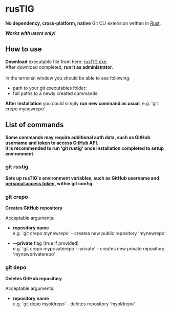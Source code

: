 # rusTIG
**No dependency, cross-platform, native** Git CLI extension written in [Rust](https://www.rust-lang.org/).<br/>

***Works with users only!***
## How to use
**Download** executable file from here: [rusTIG.exe](https://github.com/FireWall-e/rusTIG/raw/master/target/release/rusTIG.exe).<br/>
After download completed, **run it as administrator**.<br/>
<br/>In the terminal window you should be able to see following:
* path to your git executables folder;
* full paths to a newly created commands.

**After installation** you could simply **run new command as usual**, e.g. 'git crepo mynewrepo'
## List of commands
**Some commands may require additional auth data, such as GitHub username and [token](https://help.github.com/en/github/authenticating-to-github/creating-a-personal-access-token-for-the-command-line#creating-a-token) to access [GitHub API](https://developer.github.com/v3/).<br/>
It is recommended to run 'git rustig' once installation completed to setup environment.**
### git rustig
**Sets up rusTIG's environment variables, such as GitHub username and [personal access token](https://help.github.com/en/github/authenticating-to-github/creating-a-personal-access-token-for-the-command-line#creating-a-token), within git config.**
### git crepo<br/>
**Creates GitHub repository**<br/>

Acceptable arguments:
- **repository name**<br/>
  e.g. 'git crepo mynewrepo' - creates new public repository 'mynewrepo'
  
- **--private** flag (true if provided)<br/>
  e.g. 'git crepo myprivaterepo --private' - creates new private repository 'mynewprivaterepo'
### git depo
**Deletes GitHub repository**<br/>

Acceptable arguments:
- **repository name**<br/>
  e.g. 'git depo myoldrepo' - deletes repository 'myoldrepo'
